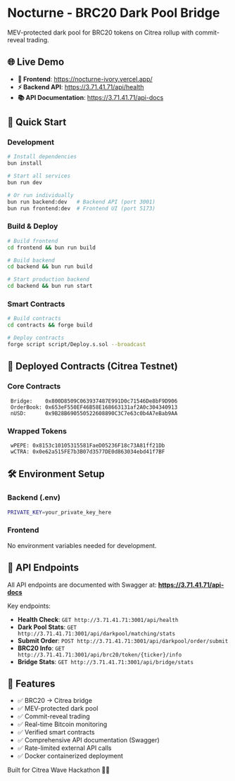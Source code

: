 # Nocturne - BRC20 Dark Pool Bridge

MEV-protected dark pool for BRC20 tokens on Citrea rollup with commit-reveal trading.

## 🌐 **Live Demo**

- **🚀 Frontend**: https://nocturne-ivory.vercel.app/
- **⚡ Backend API**: https://3.71.41.71/api/health
- **📚 API Documentation**: https://3.71.41.71/api-docs

## 🚀 Quick Start

### Development

```bash
# Install dependencies
bun install

# Start all services
bun run dev

# Or run individually
bun run backend:dev   # Backend API (port 3001)
bun run frontend:dev  # Frontend UI (port 5173)
```

### Build & Deploy

```bash
# Build frontend
cd frontend && bun run build

# Build backend
cd backend && bun run build

# Start production backend
cd backend && bun run start
```

### Smart Contracts

```bash
# Build contracts
cd contracts && forge build

# Deploy contracts
forge script script/Deploy.s.sol --broadcast
```

## 📝 Deployed Contracts (Citrea Testnet)

### Core Contracts

```
 Bridge:    0x800D8509C063937487E991D0c71546De8bF9D906
 OrderBook: 0x653eF550EF46B58E168663131af2A0c304340913
 nUSD:      0x9B28B690550522608890C3C7e63c0b4A7eBab9AA
```

### Wrapped Tokens

```
 wPEPE: 0x8153c10105315581FaeD05236F18c73A81ff21Db
 wCTRA: 0x0e62a515FE7b3B07d3577DE0d863034ebd41f7BF
```

## 🛠️ Environment Setup

### Backend (.env)

```bash
PRIVATE_KEY=your_private_key_here
```

### Frontend

No environment variables needed for development.

## 🔗 API Endpoints

All API endpoints are documented with Swagger at: **https://3.71.41.71/api-docs**

Key endpoints:

- **Health Check**: `GET http://3.71.41.71:3001/api/health`
- **Dark Pool Stats**: `GET http://3.71.41.71:3001/api/darkpool/matching/stats`
- **Submit Order**: `POST http://3.71.41.71:3001/api/darkpool/order/submit`
- **BRC20 Info**: `GET http://3.71.41.71:3001/api/brc20/token/{ticker}/info`
- **Bridge Stats**: `GET http://3.71.41.71:3001/api/bridge/stats`

## 🎯 Features

- ✅ BRC20 → Citrea bridge
- ✅ MEV-protected dark pool
- ✅ Commit-reveal trading
- ✅ Real-time Bitcoin monitoring
- ✅ Verified smart contracts
- ✅ Comprehensive API documentation (Swagger)
- ✅ Rate-limited external API calls
- ✅ Docker containerized deployment

Built for Citrea Wave Hackathon 🏄‍♂️
